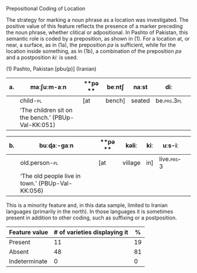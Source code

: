 Prepositional Coding of Location

The strategy for marking a noun phrase as a location was investigated.
<span id="_Hlk51060338" class="anchor"></span>The positive value of this
feature reflects the presence of a marker preceding the noun phrase,
whether clitical or adpositional. In Pashto of Pakistan, this semantic
role is coded by a preposition, as shown in (1). For a location at, or
near, a surface, as in (1a), the preposition *pə* is sufficient, while
for the location inside something, as in (1b), a combination of the
preposition *pə* and a postposition *kiː* is used.

(1) <span id="_Ref12281344" class="anchor"></span>Pashto, Pakistan
    \[pbu(p)\] (Iranian)

| a.  | maːʃuːm-aːn                                            | **pə ** | beːntʃ  | naːst  | diː                                                      |     |
|-----|--------------------------------------------------------|---------|---------|--------|----------------------------------------------------------|-----|
|     | child-<span style="font-variant:small-caps;">pl</span> | \[at    | bench\] | seated | be.<span style="font-variant:small-caps;">prs.3pl</span> |     |
|     | ‘The children sit on the bench.’ (PBUp-Val-KK:051)     |

| b.  | buːɖaː-gaːn                                                 | **pə ** | kəliː   | kiː  | uːs-iː                                                   |     |
|-----|-------------------------------------------------------------|---------|---------|------|----------------------------------------------------------|-----|
|     | old.person-<span style="font-variant:small-caps;">pl</span> | \[at    | village | in\] | live.<span style="font-variant:small-caps;">prs-3</span> |     |
|     | ‘The old people live in town.’ (PBUp-Val-KK:056)            |

This is a minority feature and, in this data sample, limited to Iranian
languages (primarily in the north). In those languages it is sometimes
present in addition to other coding, such as suffixing or a
postposition.

| Feature value | \# of varieties displaying it | %   |
|---------------|-------------------------------|-----|
| Present       | 11                            | 19  |
| Absent        | 48                            | 81  |
| Indeterminate | 0                             | 0   |


